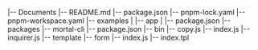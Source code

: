 |-- Documents
    |-- README.md
    |-- package.json
    |-- pnpm-lock.yaml
    |-- pnpm-workspace.yaml
    |-- examples
    |   |-- app
    |       |-- package.json
    |-- packages
        |-- mortal-cli
            |-- package.json
            |-- bin
                |-- copy.js
                |-- index.js
                |-- inquirer.js
                |-- template
                    |-- form
                        |-- index.js
                        |-- index.tpl

